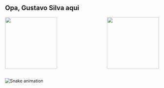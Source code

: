 ## Opa, Gustavo Silva aqui

<div>
  
  <img  height="170em" src="https://github-readme-stats.vercel.app/api?username=gust17x&show_icons=true&theme=great-gatsby&include_all_commits=true&count_private=true"/>
  <img align="right" height="170em" src="https://github-readme-stats.vercel.app/api/top-langs/?username=gust17x&layout=compact&langs_count=16&theme=great-gatsby"/>
</div>
<br>

![Snake animation](https://github.com/gust17x/gust17x/blob/output/github-contribution-grid-snake.svg)
    


